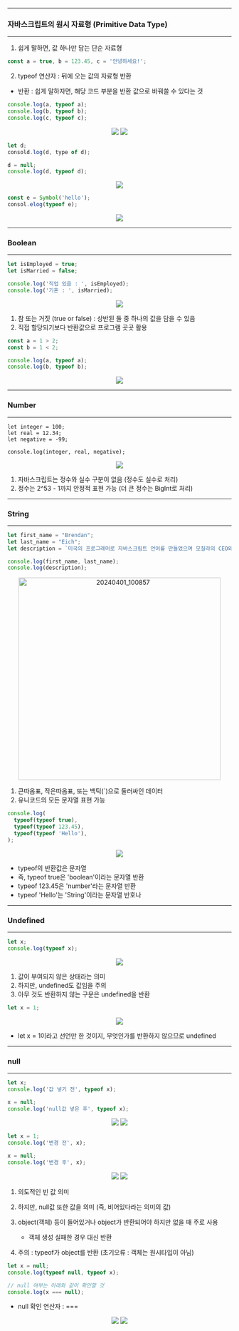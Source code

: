 -----
### 자바스크립트의 원시 자료형 (Primitive Data Type)
-----
1. 쉽게 말하면, 값 하나만 담는 단순 자료형
```js
const a = true, b = 123.45, c = '안녕하세요!';
````

2. typeof 연산자 : 뒤에 오는 값의 자료형 반환
  - 반환 : 쉽게 말하자면, 해당 코드 부분을 반환 값으로 바꿔쓸 수 있다는 것
```js
console.log(a, typeof a);
console.log(b, typeof b);
console.log(c, typeof c);
```
<div align="center">
<img src="https://github.com/sooyounghan/Web/assets/34672301/76f1332f-8d57-4fc8-a2f3-b3550f8ede92">
<img src="https://github.com/sooyounghan/Web/assets/34672301/746f88f3-8b50-4703-ba2c-eb162fc1cad2">
</div>

```js
let d;
consold.log(d, type of d);
```
```js
d = null;
console.log(d, typeof d);
```
<div align="center">
<img src="https://github.com/sooyounghan/Web/assets/34672301/8c32b75f-7a3d-4525-bed7-27bf613c5bd4">
</div>

```js
const e = Symbol('hello');
consol.elog(typeof e);
```
<div align="center">
<img src="https://github.com/sooyounghan/Web/assets/34672301/e3ea85e7-be6c-4b4e-94bd-faec5eeb5724">
</div>

-----
### Boolean
-----
```js
let isEmployed = true;
let isMarried = false;

console.log('직업 있음 : ', isEmployed);
console.log('기혼 : ', isMarried);
```
<div align="center">
<img src="https://github.com/sooyounghan/Web/assets/34672301/3984082b-753e-4be4-9305-f2faa0e81118">
</div>

1. 참 또는 거짓 (true or false) : 상반된 둘 중 하나의 값을 담을 수 있음
2. 직접 할당되기보다 반환값으로 프로그램 곳곳 활용

```js
const a = 1 > 2;
const b = 1 < 2;

console.log(a, typeof a);
console.log(b, typeof b);
```
<div align="center">
<img src="https://github.com/sooyounghan/Web/assets/34672301/446aa078-4cb6-4487-aca7-95a3771435e2">
</div>

-----
### Number
-----
```
let integer = 100;
let real = 12.34;
let negative = -99;

console.log(integer, real, negative);
```
<div align="center">
<img src="https://github.com/sooyounghan/Web/assets/34672301/d2b6d8d5-4826-48e2-801f-59abf6c3ce13">
</div>

1. 자바스크립트는 정수와 실수 구분이 없음 (정수도 실수로 처리)
2. 정수는 2^53 - 1까지 안정적 표현 가능 (더 큰 정수는 BigInt로 처리)

-----
### String
-----
```js
let first_name = "Brendan";
let last_name = "Eich";
let description = `미국의 프로그래머로 자바스크림트 언어를 만들었으며 모질라의 CEO와 CTO를 역임했다.`;

console.log(first_name, last_name);
console.log(description);
```
<div align="center">
<img width="454" alt="20240401_100857" src="https://github.com/sooyounghan/Web/assets/34672301/9e78cc9e-d191-4bff-85c4-0fe2af5d750c">
</div>

1. 큰따옴표, 작은따옴표, 또는 백틱(`)으로 둘러싸인 데이터
2. 유니코드의 모든 문자열 표현 가능

```js
console.log(
  typeof(typeof true),
  typeof(typeof 123.45),
  typeof(typeof 'Hello'),
);
```
<div align="center">
<img src="https://github.com/sooyounghan/Web/assets/34672301/9ad761c3-1085-4e74-b28f-977e897d8e56">
</div>

  - typeof의 반환값은 문자열
  - 즉, typeof true은 'boolean'이라는 문자열 반환
  - typeof 123.45은 'number'라는 문자열 반환
  - typeof 'Hello'는 'String'이라는 문자열 반호나
    
-----
### Undefined
-----
```js
let x;
console.log(typeof x);
```
<div align="center">
<img src="https://github.com/sooyounghan/Web/assets/34672301/fe6eda36-cf4e-4e20-ad83-686ccfa3ce9d">
</div>

1. 값이 부여되지 않은 상태라는 의미
2. 하지만, undefined도 값임을 주의
3. 아무 것도 반환하지 않는 구문은 undefined을 반환
```js
let x = 1;
```
<div align="center">
<img src="https://github.com/sooyounghan/Web/assets/34672301/40da54df-351d-4cb7-bee8-5f6a98440da0">
</div>

  - let x = 1이라고 선언만 한 것이지, 무엇인가를 반환하지 않으므로 undefined

-----
### null
-----
```js
let x;
console.log('값 넣기 전', typeof x);

x = null;
console.log('null값 넣은 후', typeof x);
```
<div align="center">
<img src="https://github.com/sooyounghan/Web/assets/34672301/89cbc600-23aa-4d62-8640-2d8da72afe60">
<img src="https://github.com/sooyounghan/Web/assets/34672301/515fa0b3-dd03-4251-8c3d-a626c44e2180">
</div>

```js
let x = 1;
console.log('변경 전', x);

x = null;
console.log('변경 후', x);
```
<div align="center">
<img src="https://github.com/sooyounghan/Web/assets/34672301/0fc270da-eea9-47f7-8e78-bb042e8231d3">
<img src="https://github.com/sooyounghan/Web/assets/34672301/59165dcc-8a98-4053-b3df-61d228a7aa9e">
</div>

1. 의도적인 빈 값 의미
2. 하지만, null값 또한 값을 의미 (즉, 비어있다라는 의미의 값)
3. object(객체) 등이 들어있거나 object가 반환되어야 하지만 없을 때 주로 사용
   - 객체 생성 실패한 경우 대신 반환

4. 주의 : typeof가 object를 반환 (초기오류 : 객체는 원시타입이 아님)
```js
let x = null;
console.log(typeof null, typeof x);

// null 여부는 아래와 같이 확인할 것
console.log(x === null);
```
  - null 확인 연산자 : ===
<div align="center">
<img src="https://github.com/sooyounghan/Web/assets/34672301/7238c71f-3263-4294-9a08-3c12cf086bce">
<img src="https://github.com/sooyounghan/Web/assets/34672301/551a4213-9ec4-4469-bf76-52ca850a7f72">
</div>
